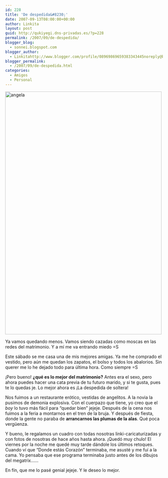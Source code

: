 ```yaml
---
id: 228
title: 'De despedida&#8230;'
date: 2007-09-13T08:00:00+00:00
author: Linkita
layout: post
guid: http://qukiyegi.dns-privadas.es/?p=228
permalink: /2007/09/de-despedida/
blogger_blog:
  - sonnei.blogspot.com
blogger_author:
  - Linkitahttp://www.blogger.com/profile/08969869659383343445noreply@blogger.com
blogger_permalink:
  - /2007/09/de-despedida.html
categories:
  - Amigos
  - Personal
---
```

<img src="http://farm2.static.flickr.com/1132/1370102901_5ca912cf95_o.jpg" alt="angela" height="774" width="500" />

Ya vamos quedando menos. Vamos siendo cazadas como moscas en las redes del matrimonio. Y a mí me va entrando miedo =S

Este sábado se me casa una de mis mejores amigas. Ya me he comprado el vestido, pero aún me quedan los zapatos, el bolso y todos los abalorios. Sin querer me lo he dejado todo para última hora. Como siempre =S

¡Pero bueno! <span style="font-weight: bold;">¿qué es lo mejor del matrimonio?</span> Antes era el sexo, pero ahora puedes hacer una cata previa de tu futuro marido, y si te gusta, pues te lo quedas je. Lo mejor ahora es ¡La despedida de soltera!

Nos fuimos a un restaurante erótico, vestidas de angelitos. A la novia la pusimos de demonia explosiva. Con el cuerpazo que tiene, yo creo que el <span style="font-style: italic;">boy </span>lo tuvo más fácil para &#8220;quedar bien&#8221; jejeje. Después de la cena nos fuimos a la feria a montarnos en el tren de la bruja. Y después de fiesta, donde la gente no paraba de <span style="font-weight: bold;">arrancarnos las plumas de la alas</span>. Qué poca vergüenza.

Y bueno, le regalamos un cuadro con todas nosotras linki-caricaturizadas y con fotos de nosotras de hace años hasta ahora. ¡Quedó muy chulo! El viernes por la noche me quedé muy tarde dándole los últimos retoques. Cuando ví que &#8220;Donde estás Corazón&#8221; terminaba, me asusté y me fuí a la cama. Yo pensaba que ese programa terminaba justo antes de los dibujos del megatrix&#8230;&#8230;

En fín, que me lo pasé genial jejeje. Y le deseo lo mejor.